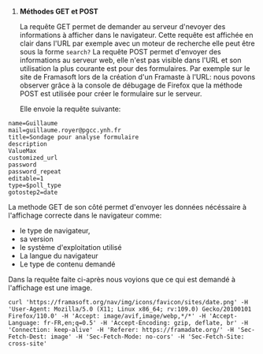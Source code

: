 1. **Méthodes GET et POST**

   
    La requête GET permet de demander au serveur d'nevoyer des informations à afficher dans le navigateur. Cette requête est affichée en clair dans l'URL par exemple avec un moteur de recherche elle peut être sous la forme `search?`
    La requête POST permet d'envoyer des informations au serveur web, elle n'est pas visible dans l'URL et son utilisation la plus courante est pour des formulaires.
    Par exemple sur le site de Framasoft lors de la création d'un Framaste à l'URL: [](https://framadate.org/create_date_poll.php) nous povons observer grâce à la console de débugage de Firefox que la méthode POST est utilisée pour créer le formulaire sur le serveur. 
    
    Elle envoie la requête suivante:

```
name=Guillaume
mail=guillaume.royer@pgcc.ynh.fr
title=Sondage pour analyse formulaire
description
ValueMax
customized_url
password
password_repeat
editable=1
type=$poll_type
gotostep2=date

```
   
   La methode GET de son côté permet d'envoyer les données nécéssaire à l'affichage correcte dans le navigateur comme:

   - le type de navigateur, 
   - sa version
   - le système d'exploitation utilisé 
   - La langue du navigateur
   - Le type de contenu demandé

   Dans la requête faite ci-après nous voyions que ce qui est demandé à l'affichage est une image.

```
curl 'https://framasoft.org/nav/img/icons/favicon/sites/date.png' -H 'User-Agent: Mozilla/5.0 (X11; Linux x86_64; rv:109.0) Gecko/20100101 Firefox/110.0' -H 'Accept: image/avif,image/webp,*/*' -H 'Accept-Language: fr-FR,en;q=0.5' -H 'Accept-Encoding: gzip, deflate, br' -H 'Connection: keep-alive' -H 'Referer: https://framadate.org/' -H 'Sec-Fetch-Dest: image' -H 'Sec-Fetch-Mode: no-cors' -H 'Sec-Fetch-Site: cross-site'

```
